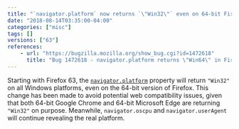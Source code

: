 ```yaml
---
title: "`navigator.platform` now returns `\"Win32\"` even on 64-bit Firefox"
date: "2018-08-14T03:35:00-04:00"
categories: ["misc"]
tags: []
versions: ["63"]
references:
    - url: "https://bugzilla.mozilla.org/show_bug.cgi?id=1472618"
      title: "Bug 1472618 - navigator.platform returns \"Win64\" in Firefox on Win64 OS but \"Win32\" in Chrome and Edge"
---
```

Starting with Firefox 63, the [`navigator.platform`](https://developer.mozilla.org/docs/Web/API/NavigatorID/platform) property will return `"Win32"` on all Windows platforms, even on the 64-bit version of Firefox. This change has been made to avoid potential web compatibility issues, given that both 64-bit Google Chrome and 64-bit Microsoft Edge are returning `"Win32"` on purpose. Meanwhile, `navigator.oscpu` and `navigator.userAgent` will continue revealing the real platform.
